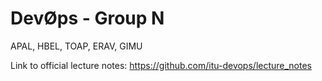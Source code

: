 # DevØps - Group N

APAL, HBEL, TOAP, ERAV, GIMU

Link to official lecture notes: https://github.com/itu-devops/lecture_notes
